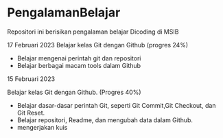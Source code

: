 # PengalamanBelajar
Repositori ini berisikan pengalaman belajar Dicoding di MSIB

17 Februari 2023
Belajar kelas Git dengan Github (progres 24%)
- Belajar mengenai perintah git dan repositori
- Belajar berbagai macam tools dalam Github

15 Februari 2023

Belajar kelas Git dengan Github. (Progres 40%)

  * Belajar dasar-dasar perintah Git, seperti Git Commit,Git Checkout, dan Git Reset.
  * Belajar repositori, Readme, dan mengubah data dalam Github.
  * mengerjakan kuis
